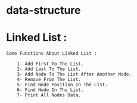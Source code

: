 # data-structure


# Linked List : 

    Some Functions About Linked List :

        1- Add First To The List.
        2- Add Last To The List.
        3- Add Node To The List After Another Node.
        4- Remove From The List.
        5- Find Node Position In The List.
        6- Find Node In The List.
        7- Print All Nodes Data.
        